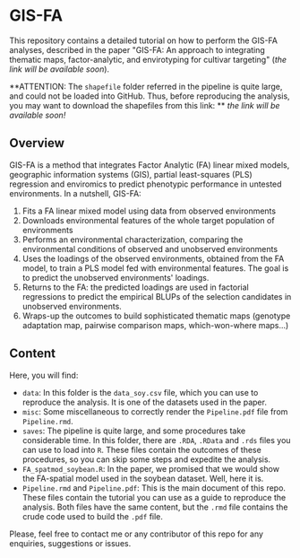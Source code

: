 # GIS-FA

This repository contains a detailed tutorial on how to perform the GIS-FA analyses, described in the paper "GIS-FA: An approach to integrating thematic maps, factor-analytic, and envirotyping for cultivar targeting" (*the link will be available soon*). 

**ATTENTION: The `shapefile` folder referred in the pipeline is quite large, and could not be loaded into GitHub. Thus, before reproducing the analysis, you may want to download the shapefiles from this link: ** *the link will be available soon!*

## Overview

GIS-FA is a method that integrates Factor Analytic (FA) linear mixed models, geographic information systems (GIS), partial least-squares (PLS) regression and enviromics to predict phenotypic performance in untested environments. In a nutshell, GIS-FA:

1. Fits a FA linear mixed model using data from observed environments
2. Downloads environmental features of the whole target population of environments
3. Performs an environmental characterization, comparing the environmental conditions of observed and unobserved environments
4. Uses the loadings of the observed environments, obtained from the FA model, to train a PLS model fed with environmental features. The goal is to predict the unobserved environments' loadings.
5. Returns to the FA: the predicted loadings are used in factorial regressions to predict the empirical BLUPs of the selection candidates in unobserved environments.
6. Wraps-up the outcomes to build sophisticated thematic maps (genotype adaptation map, pairwise comparison maps, which-won-where maps...)

## Content

Here, you will find: 

- `data`: In this folder is the `data_soy.csv` file, which you can use to reproduce the analysis. It is one of the datasets used in the paper.
- `misc`: Some miscellaneous to correctly render the `Pipeline.pdf` file from `Pipeline.rmd`. 
- `saves`: The pipeline is quite large, and some procedures take considerable time. In this folder, there are `.RDA`, `.RData` and `.rds` files you can use to load into `R`. These files contain the outcomes of these procedures, so you can skip some steps and expedite the analysis.
- `FA_spatmod_soybean.R`: In the paper, we promised that we would show the FA-spatial model used in the soybean dataset. Well, here it is.
- `Pipeline.rmd` and `Pipeline.pdf`: This is the main document of this repo. These files contain the tutorial you can use as a guide to reproduce the analysis. Both files have the same content, but the `.rmd` file contains the crude code used to build the `.pdf` file. 

Please, feel free to contact me or any contributor of this repo for any enquiries, suggestions or issues. 


